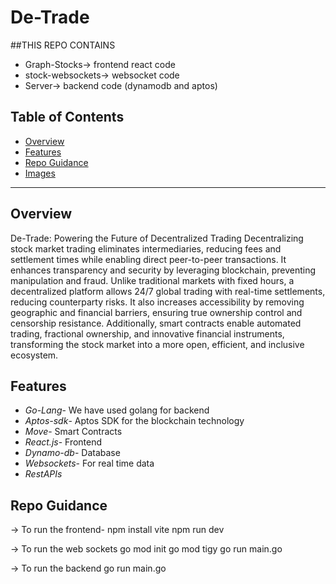 # De-Trade


##THIS REPO CONTAINS
- Graph-Stocks-> frontend react code
- stock-websockets-> websocket code
- Server-> backend code (dynamodb and aptos)

## Table of Contents
- [Overview](#overview)
- [Features](#features)
- [Repo Guidance](#repo-guidance)
- [Images](#images)

---

## Overview
De-Trade: Powering the Future of Decentralized Trading
Decentralizing stock market trading eliminates intermediaries, reducing fees and settlement times
while enabling direct peer-to-peer transactions. It enhances transparency and security by leveraging
blockchain, preventing manipulation and fraud. Unlike traditional markets with fixed hours, a decentralized
platform allows 24/7 global trading with real-time settlements, reducing counterparty risks. It also increases 
accessibility by removing geographic and financial barriers, ensuring true ownership control and censorship
resistance. Additionally, smart contracts enable automated trading, fractional ownership, and innovative financial 
instruments, transforming the stock market into a more open, efficient, and inclusive ecosystem.


## Features

- *Go-Lang*- We have used golang for backend 
- *Aptos-sdk*- Aptos SDK for the blockchain technology
- *Move*- Smart Contracts
- *React.js*- Frontend
- *Dynamo-db*- Database
- *Websockets*- For real time data
- *RestAPIs*


## Repo Guidance

-> To run the frontend-
npm install vite
npm run dev

-> To run the web sockets
go mod init <your-module-name>
go mod tigy
go run main.go

-> To run the backend
go run main.go





